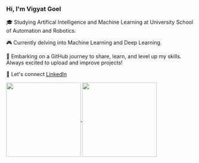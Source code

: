 ###  Hi, I'm Vigyat Goel

🎓 Studying Artifical Intelligence and Machine Learning at University School of Automation and Robotics.

🎮 Currently delving into Machine Learning and Deep Learning.

🚀 Embarking on a GitHub journey to share, learn, and level up my skills. Always excited to upload and improve projects!

🔗 Let's connect [LinkedIn](https://www.linkedin.com/in/vigyat-goel-9273a5258/)

<a href="https://github.com/anuraghazra/github-readme-stats">
  <img height=200 align="center" src="https://github-readme-stats.vercel.app/api?username=vigyatgoel&show_icons=true&theme=transparent" />
</a>
<a href="https://github.com/anuraghazra/convoychat">
  <img height=200 align="center" src="https://github-readme-stats.vercel.app/api/top-langs/?username=vigyatgoel&layout=compact&theme=transparent&langs_count=8" />
</a>
